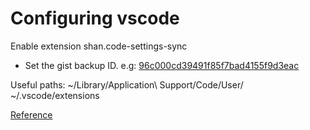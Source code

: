 # Configuring vscode

Enable extension shan.code-settings-sync

- Set the gist backup ID. e.g: [96c000cd39491f85f7bad4155f9d3eac](https://gist.github.com/noelruault/96c000cd39491f85f7bad4155f9d3eac)

Useful paths:
    ~/Library/Application\ Support/Code/User/
    ~/.vscode/extensions

[Reference](https://stackoverflow.com/a/49706409)

